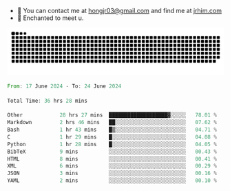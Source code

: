 - 📧 You can contact me at hongjr03@gmail.com and find me at [jrhim.com](https://jrhim.com/)
- 💜 Enchanted to meet u.

![snake_animation](https://raw.githubusercontent.com/hongjr03/hongjr03/output/github-contribution-grid-snake.svg)

<!--START_SECTION:waka-->

```rust
From: 17 June 2024 - To: 24 June 2024

Total Time: 36 hrs 28 mins

Other            28 hrs 27 mins  ███████████████████▓░░░░░   78.01 %
Markdown         2 hrs 46 mins   ██░░░░░░░░░░░░░░░░░░░░░░░   07.62 %
Bash             1 hr 43 mins    █▒░░░░░░░░░░░░░░░░░░░░░░░   04.71 %
C                1 hr 29 mins    █░░░░░░░░░░░░░░░░░░░░░░░░   04.08 %
Python           1 hr 28 mins    █░░░░░░░░░░░░░░░░░░░░░░░░   04.05 %
BibTeX           9 mins          ░░░░░░░░░░░░░░░░░░░░░░░░░   00.43 %
HTML             8 mins          ░░░░░░░░░░░░░░░░░░░░░░░░░   00.41 %
XML              6 mins          ░░░░░░░░░░░░░░░░░░░░░░░░░   00.29 %
JSON             3 mins          ░░░░░░░░░░░░░░░░░░░░░░░░░   00.16 %
YAML             2 mins          ░░░░░░░░░░░░░░░░░░░░░░░░░   00.10 %
```

<!--END_SECTION:waka-->
